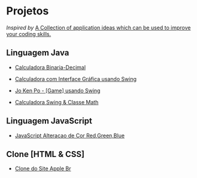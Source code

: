 # Projetos
_Inspired by_ [A Collection of application ideas which can be used to improve your coding skills.](https://github.com/florinpop17/app-ideas)

## Linguagem Java

* [Calculadora Binaria-Decimal](https://github.com/alysonfarias/Projects/blob/master/CalculateBinary%26Decimal)

* [Calculadora com Interface Gráfica usando Swing](https://github.com/alysonfarias/Projects/tree/master/ProjetoCalcula)

* [Jo Ken Po - [Game] usando Swing](https://github.com/alysonfarias/Projects/tree/master/Jokenpo)

* [Calculadora Swing & Classe Math](https://github.com/alysonfarias/Projects/tree/master/Supercalculadora)

## Linguagem JavaScript

* [JavaScript Alteracao de Cor Red,Green,Blue](https://github.com/alysonfarias/Projects/tree/master/ColorAlterationRGBJavaScript)

## Clone [HTML & CSS]

* [Clone do Site Apple Br](https://github.com/alysonfarias/Projects/tree/master/Apple)
